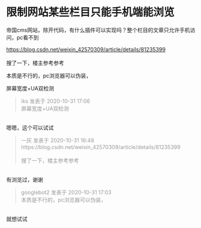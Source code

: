 # 限制网站某些栏目只能手机端能浏览


帝国cms网站，除开代码，有什么插件可以实现吗？整个栏目的文章只允许手机访问，pc看不到

https://blog.csdn.net/weixin_42570309/article/details/81235399<br />
<br />
搜了一下，楼主参考参考

本质是不行的，pc浏览器可以伪装，

屏幕宽度+UA双检测

<div class="quote"><blockquote><font color="#999999">iks 发表于 2020-10-31 17:06</font><br />
<font color="#999999">屏幕宽度+UA双检测</font></blockquote></div><br />
嗯嗯，这个可以试试

<div class="quote"><blockquote><font color="#999999">一灰 发表于 2020-10-31 16:48</font><br />
<font color="#999999">https://blog.csdn.net/weixin_42570309/article/details/81235399<br />
<br />
搜了一下，楼主参考参考</font></blockquote></div><br />
有浏览过，谢谢

<div class="quote"><blockquote><font color="#999999">googlebot2 发表于 2020-10-31 17:03</font><br />
<font color="#999999">本质是不行的，pc浏览器可以伪装，</font></blockquote></div><br />
就想试试
